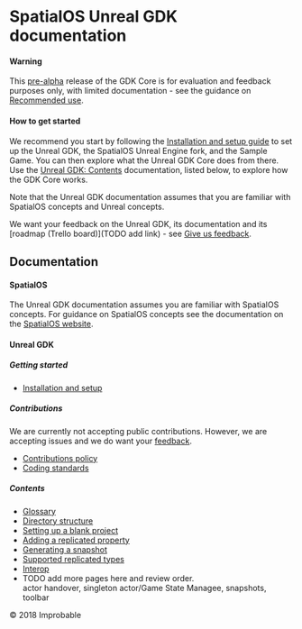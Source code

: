 # SpatialOS Unreal GDK documentation

#### Warning
This [pre-alpha](https://docs.improbable.io/reference/latest/shared/release-policy#maturity-stages) release of the GDK Core is for evaluation and feedback purposes only, with limited documentation - see the guidance on [Recommended use](../README.md#recommended-use).

#### How to get started
We recommend you start by following the [Installation and setup guide](setup-and-installing.md) to set up the Unreal GDK, the SpatialOS Unreal Engine fork, and the Sample Game. You can then explore what the Unreal GDK Core does from there. Use the [Unreal GDK: Contents](#contents) documentation, listed below, to explore how the GDK Core works.

Note that the Unreal GDK documentation assumes that you are familiar with SpatialOS concepts and Unreal concepts.

We want your feedback on the Unreal GDK, its documentation and its [roadmap (Trello board)](TODO add link) - see [Give us feedback](../README.md#give-us-feedback).

## Documentation 

#### SpatialOS
The Unreal GDK documentation assumes you are familiar with SpatialOS concepts. For guidance on SpatialOS concepts see the documentation on the [SpatialOS website](https://docs.improbable.io/reference/latest/shared/concepts/spatialos). 

#### Unreal GDK

##### Getting started
* [Installation and setup](setup-and-installing.md)

##### Contributions
We are currently not accepting public contributions. However, we are accepting issues and we do want your [feedback](../README.md#give-us-feedback).
* [Contributions policy](../.github/CONTRIBUTING.md)
* [Coding standards](contributions/unreal-gdk-coding-standards.md)

##### Contents
* [Glossary](content/glossary.md)
* [Directory structure](content/directory-structure.md)
* [Setting up a blank project](content/setting-up-a-blank-project.md)
* [Adding a replicated property](content/adding-a-replicated-property.md)
* [Generating a snapshot](content/generating-a-snapshot.md)
* [Supported replicated types](content/supported-replicated-types.md)
* [Interop](content/interop.md)
* TODO add more pages here and review order. <br>
actor handover, singleton actor/Game State Managee, snapshots, toolbar

&copy; 2018 Improbable